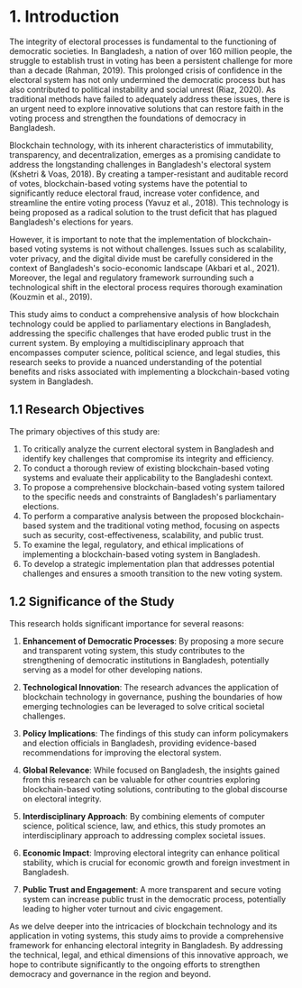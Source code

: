 # 1. Introduction

The integrity of electoral processes is fundamental to the functioning of democratic societies. In Bangladesh, a nation of over 160 million people, the struggle to establish trust in voting has been a persistent challenge for more than a decade (Rahman, 2019). This prolonged crisis of confidence in the electoral system has not only undermined the democratic process but has also contributed to political instability and social unrest (Riaz, 2020). As traditional methods have failed to adequately address these issues, there is an urgent need to explore innovative solutions that can restore faith in the voting process and strengthen the foundations of democracy in Bangladesh.

Blockchain technology, with its inherent characteristics of immutability, transparency, and decentralization, emerges as a promising candidate to address the longstanding challenges in Bangladesh's electoral system (Kshetri & Voas, 2018). By creating a tamper-resistant and auditable record of votes, blockchain-based voting systems have the potential to significantly reduce electoral fraud, increase voter confidence, and streamline the entire voting process (Yavuz et al., 2018). This technology is being proposed as a radical solution to the trust deficit that has plagued Bangladesh's elections for years.

However, it is important to note that the implementation of blockchain-based voting systems is not without challenges. Issues such as scalability, voter privacy, and the digital divide must be carefully considered in the context of Bangladesh's socio-economic landscape (Akbari et al., 2021). Moreover, the legal and regulatory framework surrounding such a technological shift in the electoral process requires thorough examination (Kouzmin et al., 2019).

This study aims to conduct a comprehensive analysis of how blockchain technology could be applied to parliamentary elections in Bangladesh, addressing the specific challenges that have eroded public trust in the current system. By employing a multidisciplinary approach that encompasses computer science, political science, and legal studies, this research seeks to provide a nuanced understanding of the potential benefits and risks associated with implementing a blockchain-based voting system in Bangladesh.

## 1.1 Research Objectives

The primary objectives of this study are:

1. To critically analyze the current electoral system in Bangladesh and identify key challenges that compromise its integrity and efficiency.
2. To conduct a thorough review of existing blockchain-based voting systems and evaluate their applicability to the Bangladeshi context.
3. To propose a comprehensive blockchain-based voting system tailored to the specific needs and constraints of Bangladesh's parliamentary elections.
4. To perform a comparative analysis between the proposed blockchain-based system and the traditional voting method, focusing on aspects such as security, cost-effectiveness, scalability, and public trust.
5. To examine the legal, regulatory, and ethical implications of implementing a blockchain-based voting system in Bangladesh.
6. To develop a strategic implementation plan that addresses potential challenges and ensures a smooth transition to the new voting system.

## 1.2 Significance of the Study

This research holds significant importance for several reasons:

1. **Enhancement of Democratic Processes**: By proposing a more secure and transparent voting system, this study contributes to the strengthening of democratic institutions in Bangladesh, potentially serving as a model for other developing nations.

2. **Technological Innovation**: The research advances the application of blockchain technology in governance, pushing the boundaries of how emerging technologies can be leveraged to solve critical societal challenges.

3. **Policy Implications**: The findings of this study can inform policymakers and election officials in Bangladesh, providing evidence-based recommendations for improving the electoral system.

4. **Global Relevance**: While focused on Bangladesh, the insights gained from this research can be valuable for other countries exploring blockchain-based voting solutions, contributing to the global discourse on electoral integrity.

5. **Interdisciplinary Approach**: By combining elements of computer science, political science, law, and ethics, this study promotes an interdisciplinary approach to addressing complex societal issues.

6. **Economic Impact**: Improving electoral integrity can enhance political stability, which is crucial for economic growth and foreign investment in Bangladesh.

7. **Public Trust and Engagement**: A more transparent and secure voting system can increase public trust in the democratic process, potentially leading to higher voter turnout and civic engagement.

As we delve deeper into the intricacies of blockchain technology and its application in voting systems, this study aims to provide a comprehensive framework for enhancing electoral integrity in Bangladesh. By addressing the technical, legal, and ethical dimensions of this innovative approach, we hope to contribute significantly to the ongoing efforts to strengthen democracy and governance in the region and beyond.